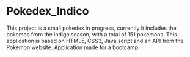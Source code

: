 # Pokedex_Indico
This project is a small pokedex in progress, currently it includes the pokemos from the indigo season, with a total of 151 pokemons.  This application is based on HTML5, CSS3, Java script and an API from the Pokemon website.  Application made for a bootcamp
